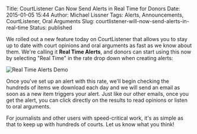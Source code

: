 Title: CourtListener Can Now Send Alerts in Real Time for Donors
Date: 2015-01-05 15:44
Author: Michael Lissner
Tags: Alerts, Announcements, CourtListener, Oral Arguments
Slug: courtlistener-will-now-send-alerts-in-real-time
Status: published

We rolled out a new feature today on CourtListener that allows you to
stay up to date with court opinions and oral arguments as fast as we
know about them. We're calling it **Real Time Alerts**, and donors can
start using this now by selecting "Real Time" in the rate drop down when
creating alerts:

![Real Time Alerts
Demo]({filename}/images/Screenshot-from-2015-01-02-173801.png)

Once you've set up an alert with this rate, we'll begin checking the
hundreds of items we download each day and we will send an email as soon
as a new item triggers your alert. Just like our other emails, once you
get the alert, you can click directly on the results to read opinions or
listen to oral arguments.

For journalists and other users with speed-critical work, it's as simple
as that to keep up with hundreds of courts. Let us know what you think!

